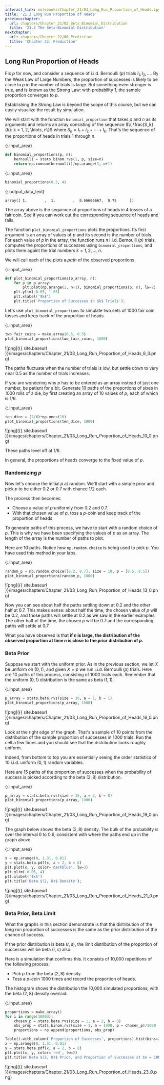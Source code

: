 ```yaml
---
interact_link: notebooks/Chapter_21/03_Long_Run_Proportion_of_Heads.ipynb
title: '21.3 Long Run Proportion of Heads'
previouschapter:
  url: chapters/Chapter_21/02_Beta_Binomial_Distribution
  title: '21.2 The Beta-Binomial Distribution'
nextchapter:
  url: chapters/Chapter_22/00_Prediction
  title: 'Chapter 22: Prediction'
---
```


## Long Run Proportion of Heads ##

Fix $p$ for now, and consider a sequence of i.i.d. Bernoulli $(p)$ trials $I_1, I_2, \ldots$. By the Weak Law of Large Numbers, the proportion of successes is likely to be close to $p$ in the number of trials is large. But something even stronger is true, and is known as the Strong Law: with probability 1, the sample proportion converges to $p$. 

Establishing the Strong Law is beyond the scope of this course, but we can easily visualize the result by simulation. 

We will start with the function `binomial_proportion` that takes $p$ and $n$ as its arguments and returns an array consisting of the sequence $\{ \frac{S_k}{k}: k = 1, 2, \ldots, n\}$ where $S_k = I_1 + I_2 + \cdots + I_k$. That's the sequence of the proportions of heads in trials 1 through $n$.


{:.input_area}
```python
def binomial_proportions(p, n):
    bernoulli = stats.binom.rvs(1, p, size=n)
    return np.cumsum(bernoulli)/np.arange(1, n+1)
```


{:.input_area}
```python
binomial_proportions(0.5, 4)
```




{:.output_data_text}
```
array([ 1.        ,  1.        ,  0.66666667,  0.75      ])
```



The array above is the sequence of proportions of heads in 4 tosses of a fair coin. See if you can work out the corresponding sequence of heads and tails.

The function `plot_binomial_proportions` plots the proportions. Its first argument is an array of values of $p$ and its second is the number of trials. For each value of $p$ in the array, the function runs $n$ i.i.d. Bernoulli $(p)$ trials, computes the proportions of successes using `binomial_proportions`, and plots them againt the trial numbers $k = 1, 2, \ldots , n$.

We will call each of the plots a *path* of the observed proportions.


{:.input_area}
```python
def plot_binomial_proportions(p_array, n):
    for p in p_array:
        plt.plot(np.arange(1, n+1), binomial_proportions(p, n), lw=2)
    plt.ylim(-0.05, 1.05)
    plt.xlabel('$k$')
    plt.title('Proportion of Successes in $k$ Trials');
```

Let's use `plot_binomial_proportions` to simulate two sets of 1000 fair coin tosses and keep track of the proportion of heads.


{:.input_area}
```python
two_fair_coins = make_array(0.5, 0.5)
plot_binomial_proportions(two_fair_coins, 1000)
```


![png]({{ site.baseurl }}/images/chapters/Chapter_21/03_Long_Run_Proportion_of_Heads_8_0.png)


The paths fluctuate when the number of trials is low, but settle down to very near 0.5 as the number of trials increases.

If you are wondering why $p$ has to be entered as an array instead of just one number, be patient for a bit. Generate 10 paths of the proportions of sixes in 1000 rolls of a die, by first creating an array of 10 values of $p$, each of which is 1/6.


{:.input_area}
```python
ten_dice = (1/6)*np.ones(10)
plot_binomial_proportions(ten_dice, 1000)
```


![png]({{ site.baseurl }}/images/chapters/Chapter_21/03_Long_Run_Proportion_of_Heads_10_0.png)


These paths level off at $1/6$.

In general, the proportions of heads converge to the fixed value of $p$.

### Randomizing $p$ ###
Now let's choose the initial $p$ at random. We'll start with a simple prior and pick $p$ to be either 0.2 or 0.7 with chance 1/2 each. 

The process then becomes:
- Choose a value of $p$ uniformly from 0.2 and 0.7.
- With that chosen value of $p$, toss a $p$-coin and keep track of the proportion of heads.

To generate paths of this process, we have to start with a random choice of $p$. This is why we have been specifying the values of $p$ as an array. The length of the array is the number of paths to plot.

Here are 10 paths. Notice how `np.random.choice` is being used to pick $p$. You have used this method in your labs.


{:.input_area}
```python
random_p = np.random.choice([0.2, 0.7], size = 10, p = [0.5, 0.5])
plot_binomial_proportions(random_p, 1000)
```


![png]({{ site.baseurl }}/images/chapters/Chapter_21/03_Long_Run_Proportion_of_Heads_13_0.png)


Now you can see about half the paths settling down at 0.2 and the other half at 0.7. This makes sense: about half the time, the chosen value of $p$ will be 0.2, and those paths will settle at 0.2 as we saw in the earlier examples. The other half of the time, the chosen $p$ will be 0.7 and the corresponding paths will settle at 0.7

What you have observed is that **if $n$ is large, the distribution of the observed proportion at time $n$ is close to the prior distribution of $p$.**

### Beta Prior ###
Suppose we start with the uniform prior. As in the previous section, we let $X$ be uniform on $(0, 1)$, and given $X = p$ we run i.i.d. Bernoulli $(p)$ trials. Here are 10 paths of this process, consisting of 1000 trials each. Remember that the uniform $(0, 1)$ distribution is the same as beta $(1, 1)$.


{:.input_area}
```python
p_array = stats.beta.rvs(size = 10, a = 1, b = 1)
plot_binomial_proportions(p_array, 1000)
```


![png]({{ site.baseurl }}/images/chapters/Chapter_21/03_Long_Run_Proportion_of_Heads_16_0.png)


Look at the right edge of the graph. That's a sample of 10 points from the distribution of the sample proportion of successes in 1000 trials. Run the cell a few times and you should see that the distribution looks roughly uniform.

Indeed, from bottom to top you are essentially seeing the order statistics of 10 i.i.d. uniform $(0, 1)$ random variables.

Here are 15 paths of the proportion of successes when the probability of success is picked according to the beta $(2, 8)$ distribution.


{:.input_area}
```python
p_array = stats.beta.rvs(size = 15, a = 2, b = 8)
plot_binomial_proportions(p_array, 1000)
```


![png]({{ site.baseurl }}/images/chapters/Chapter_21/03_Long_Run_Proportion_of_Heads_19_0.png)


The graph below shows the beta $(2, 8)$ density. The bulk of the probability is over the interval 0 to 0.6, consistent with where the paths end up in the graph above.


{:.input_area}
```python
x = np.arange(0, 1.01, 0.01)
y = stats.beta.pdf(x, a = 2, b = 8)
plt.plot(x, y, color='darkblue', lw=3)
plt.ylim(-0.05, 4)
plt.xlabel('$x$')
plt.title('Beta $(2, 8)$ Density');
```


![png]({{ site.baseurl }}/images/chapters/Chapter_21/03_Long_Run_Proportion_of_Heads_21_0.png)


### Beta Prior, Beta Limit ###
What the graphs in this section demonstrate is that the distribution of the long run proportion of successes is the same as the prior distribution of the chance of success.

If the prior distribution is beta $(r, s)$, the limit distribution of the proportion of successes will be beta $(r, s)$ also.

Here is a simulation that confirms this. It consists of 10,000 repetitions of the following process:
- Pick $p$ from the beta $(2, 8)$ density.
- Toss a $p$-coin 1000 times and record the proportion of heads.

The histogram shows the distribution the 10,000 simulated proportions, with the beta $(2, 8)$ density overlaid.


{:.input_area}
```python
proportions = make_array()
for i in range(10000):
    chosen_p = stats.beta.rvs(size = 1, a = 2, b = 8)
    obs_prop = stats.binom.rvs(size = 1, n = 1000, p = chosen_p)/1000
    proportions = np.append(proportions, obs_prop)

Table().with_column('Proportion of Successes', proportions).hist(bins=20)
x = np.arange(0, 1.01, 0.01)
y = stats.beta.pdf(x, a = 2, b = 8)
plt.plot(x, y, color='red', lw=2)
plt.title('Beta $(2, 8)$ Prior, and Proportion of Successes at $n = 1000$');
```


![png]({{ site.baseurl }}/images/chapters/Chapter_21/03_Long_Run_Proportion_of_Heads_23_0.png)

